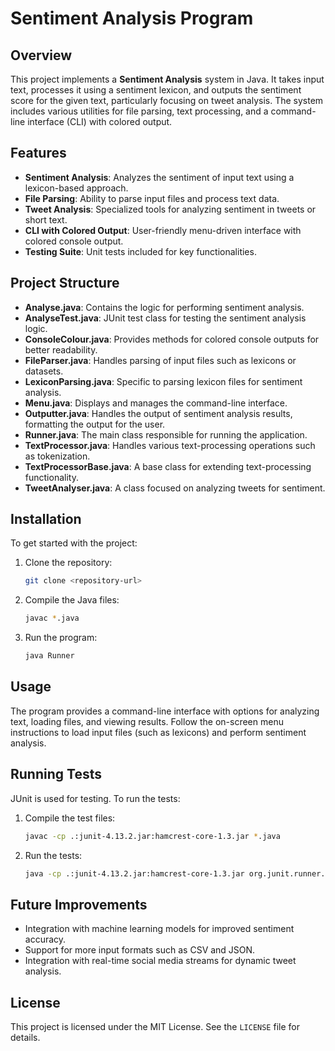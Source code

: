 <h1>Sentiment Analysis Program</h1>

<h2>Overview</h2>

This project implements a <b>Sentiment Analysis</b> system in Java. It takes input text, processes it using a sentiment lexicon, and outputs the sentiment score for the given text, particularly focusing on tweet analysis. The system includes various utilities for file parsing, text processing, and a command-line interface (CLI) with colored output.<br>

<h2>Features</h2>

- <b>Sentiment Analysis</b>: Analyzes the sentiment of input text using a lexicon-based approach.<br>
- <b>File Parsing</b>: Ability to parse input files and process text data.<br>
- <b>Tweet Analysis</b>: Specialized tools for analyzing sentiment in tweets or short text.<br>
- <b>CLI with Colored Output</b>: User-friendly menu-driven interface with colored console output.<br>
- <b>Testing Suite</b>: Unit tests included for key functionalities.<br>

<h2>Project Structure</h2>

- <b>Analyse.java</b>: Contains the logic for performing sentiment analysis.<br>
- <b>AnalyseTest.java</b>: JUnit test class for testing the sentiment analysis logic.<br>
- <b>ConsoleColour.java</b>: Provides methods for colored console outputs for better readability.<br>
- <b>FileParser.java</b>: Handles parsing of input files such as lexicons or datasets.<br>
- <b>LexiconParsing.java</b>: Specific to parsing lexicon files for sentiment analysis.<br>
- <b>Menu.java</b>: Displays and manages the command-line interface.<br>
- <b>Outputter.java</b>: Handles the output of sentiment analysis results, formatting the output for the user.<br>
- <b>Runner.java</b>: The main class responsible for running the application.<br>
- <b>TextProcessor.java</b>: Handles various text-processing operations such as tokenization.<br>
- <b>TextProcessorBase.java</b>: A base class for extending text-processing functionality.<br>
- <b>TweetAnalyser.java</b>: A class focused on analyzing tweets for sentiment.<br>

<h2>Installation</h2>

To get started with the project:<br>

1. Clone the repository:<br>

    ```bash
    git clone <repository-url>
    ```

2. Compile the Java files:<br>

    ```bash
    javac *.java
    ```

3. Run the program:<br>

    ```bash
    java Runner
    ```

<h2>Usage</h2>

The program provides a command-line interface with options for analyzing text, loading files, and viewing results. Follow the on-screen menu instructions to load input files (such as lexicons) and perform sentiment analysis.<br>

<h2>Running Tests</h2>

JUnit is used for testing. To run the tests:<br>

1. Compile the test files:<br>

    ```bash
    javac -cp .:junit-4.13.2.jar:hamcrest-core-1.3.jar *.java
    ```

2. Run the tests:<br>

    ```bash
    java -cp .:junit-4.13.2.jar:hamcrest-core-1.3.jar org.junit.runner.JUnitCore AnalyseTest
    ```

<h2>Future Improvements</h2>

- Integration with machine learning models for improved sentiment accuracy.<br>
- Support for more input formats such as CSV and JSON.<br>
- Integration with real-time social media streams for dynamic tweet analysis.<br>

<h2>License</h2>

This project is licensed under the MIT License. See the `LICENSE` file for details.<br>
